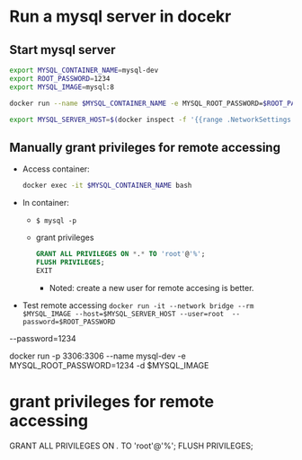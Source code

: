 # Run a mysql server in docekr

## Start mysql server

```bash
export MYSQL_CONTAINER_NAME=mysql-dev
export ROOT_PASSWORD=1234
export MYSQL_IMAGE=mysql:8

docker run --name $MYSQL_CONTAINER_NAME -e MYSQL_ROOT_PASSWORD=$ROOT_PASSWORD -d -p 3306:3306 $MYSQL_IMAGE

export MYSQL_SERVER_HOST=$(docker inspect -f '{{range .NetworkSettings.Networks}}{{.IPAddress}}{{end}}' mysql-dev)
```

## Manually grant privileges for remote accessing 

* Access container:

    ```bash
    docker exec -it $MYSQL_CONTAINER_NAME bash
    ```

* In container:  
  * `$ mysql -p`
  * grant privileges

    ```sql
    GRANT ALL PRIVILEGES ON *.* TO 'root'@'%';
    FLUSH PRIVILEGES;
    EXIT
    ```

    * Noted: create a new user for remote accesing is better.

* Test remote accessing
`docker run -it --network bridge --rm $MYSQL_IMAGE --host=$MYSQL_SERVER_HOST --user=root  --password=$ROOT_PASSWORD`

 --password=1234


docker run -p 3306:3306  --name mysql-dev -e MYSQL_ROOT_PASSWORD=1234 -d $MYSQL_IMAGE


# grant privileges for remote accessing
GRANT ALL PRIVILEGES ON *.* TO 'root'@'%';
FLUSH PRIVILEGES;